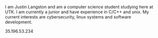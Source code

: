 I am Justin Langston and am a computer science student studying here at UTK. I am currently a junior and have experience in C/C++ and unix. My current interests are cybersecurity, linux systems and software development.

35.196.53.234
